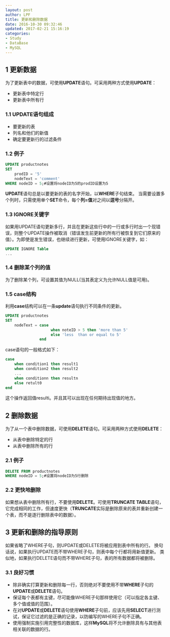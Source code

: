 ```yaml
---
layout: post
author: LPF
title: 更新和删除数据
date: 2016-10-30 09:32:46
updated: 2017-02-21 15:16:19
categories:
- Study
- DataBase
- MySQL
---
```


## 1 更新数据

为了更新表中的数据，可使用**UPDATE**语句。可采用两种方式使用**UPDATE**：

- 更新表中特定行
- 更新表中所有行

### 1.1 UPDATE语句组成

- 要更新的表
- 列名和他们的新值
- 确定要更新行的过滤条件

### 1.2 例子

```SQL
UPDATE productnotes
SET 
    prodID = '5'
    nodeText = 'comment'
WHERE nodeID = 5;#设置将nodeID为5的prodID设置为5
```

**UPDATE**语句总是以要更新的表的名字开始，以**WHERE**子句结束。
当需要设置多个列时，只需使用单个**SET**命令，每个**列=值**对之间以**逗号**分隔开。

### 1.3 IGNORE关键字

如果用UPDATE语句更新多行，并且在更新这些行中的一行或多行时出一个现错误，则整个UPDATE操作被取消（错误发生前更新的所有行被恢复到它们原来的值）。为即使是发生错误，也继续进行更新，可使用IGNORE关键字，如：

```SQL
UPDATE IGNORE Table
...
```

### 1.4 删除某个列的值

为了删除某个列，可设置其值为NULL(当其表定义为允许NULL值是可用)。

### 1.5 case结构

利用**case**结构可以在一条**update**语句执行不同条件的更新。

```SQL
UPDATE productnotes
SET
    nodeText = case
                    when noteID > 5 then 'more than 5'
                    else 'less  than or equal to 5'
               end
```

case语句的一般格式如下：
```SQL
case
    when condition1 then result1
    when condition2 then result2
    ...
    when conditionn then resultn
    else retult0
end
```
这个操作返回值resulti。并且其可以出现在任何期待出现值的地方。

## 2 删除数据

为了从一个表中删除数据，可使用**DELETE**语句。可采用两种方式使用**DELETE**：

- 从表中删除特定的行
- 从表中删除所有的行

### 2.1 例子

```SQL
DELETE FROM productnotes
WHERE nodeID = 5;#设置将nodeID为5行删除
```

### 2.2 更快地删除

如果想从表中删除所有行，不要使用**DELETE**。可使用**TRUNCATE TABLE**语句，它完成相同的工作，但速度更快（**TRUNCATE**实际是删除原来的表并重新创建一个表，而不是逐行删除表中的数据）。

## 3 更新和删除的指导原则

如果省略了WHERE子句，则UPDATE或DELETE将被应用到表中所有的行。
换句话说，如果执行UPDATE而不带WHERE子句，则表中每个行都将用新值更新。
类似地，如果执行DELETE语句而不带WHERE子句，表的所有数据都将被删除。

### 3.1 良好习惯

- 除非确实打算更新和删除每一行，否则绝对不要使用不带**WHERE**子句的**UPDATE**或**DELETE**语句。 
- 保证每个表都有主键，尽可能像WHERE子句那样使用它（可以指定各主键、多个值或值的范围）。 
- 在对**UPDATE**或**DELETE**语句使用**WHERE**子句前，应该先用**SELECT**进行测试，保证它过滤的是正确的记录，以防编写的WHERE子句不正确。 
- 使用强制实施引用完整性的数据库，这样**MySQL**将不允许删除具有与其他表相关联的数据的行。 




